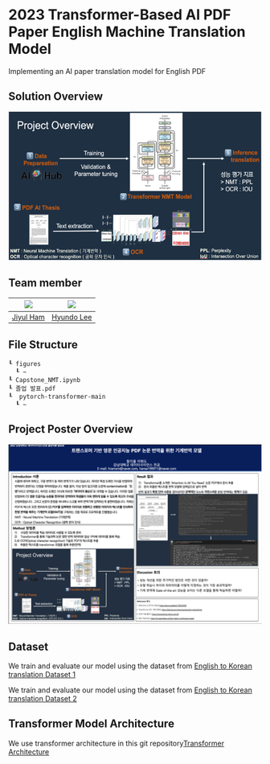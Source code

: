 # 2023 Transformer-Based AI PDF Paper English Machine Translation Model
Implementing an AI paper translation model for English PDF

## Solution Overview
![overview image](./figures/overview.png)  

## Team member  
|<img src="https://avatars.githubusercontent.com/YUL-git" width="100">|<img src="https://avatars.githubusercontent.com/onsemiro11" width="100">|  
|-|-|
|[Jiyul Ham](https://github.com/YUL-git)|[Hyundo Lee](https://github.com/onsemiro11)|  

## File Structure
```
┖ figures
  ┖ ~
┖ Capstone_NMT.ipynb
┖ 졸업 발표.pdf
┖  pytorch-transformer-main
  ┖ ~   
```
## Project Poster Overview
![overview poster image](./figures/overview_2.png)  

## Dataset
We train and evaluate our model using the dataset from [English to Korean translation Dataset 1](https://www.aihub.or.kr/aihubdata/data/view.do?currMenu=115&topMenu=100&aihubDataSe=realm&dataSetSn=71266)  

We train and evaluate our model using the dataset from [English to Korean translation Dataset 2](https://www.aihub.or.kr/aihubdata/data/view.do?currMenu=115&topMenu=100&aihubDataSe=realm&dataSetSn=71265)

## Transformer Model Architecture  
We use transformer architecture in this git repository[Transformer Architecture](https://github.com/nawnoes/pytorch-transformer)

